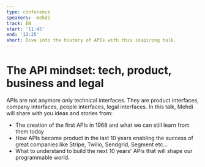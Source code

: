 ```yaml
---
type: conference
speakers: -mehdi
track: EN
start: '11:45'
end: '12:25'
short: Dive into the history of APIs with this inspiring talk.
---
```


# The API mindset: tech, product, business and legal

APIs are not anymore only technical interfaces. They are product interfaces, company interfaces, people interfaces, legal interfaces. In this talk, Mehdi will share with you ideas and stories from:

- The creation of the first APIs in 1968 and what we can still learn from them today
- How APIs become product in the last 10 years enabling the success of great companies like Stripe, Twilio, Sendgrid, Segment etc...
- What to understand to build the next 10 years' APIs that will shape our programmable world.
